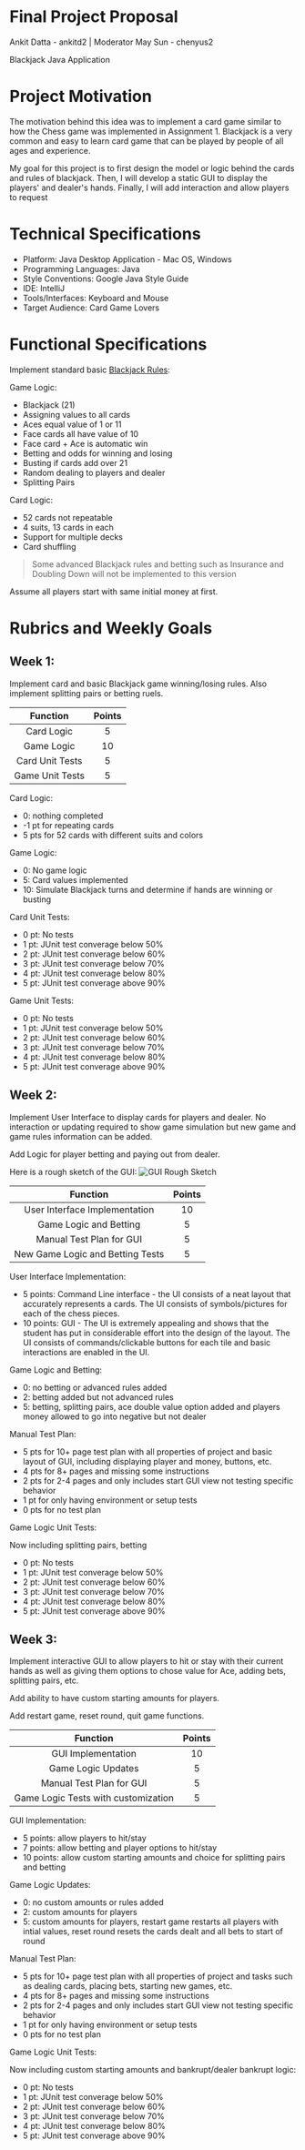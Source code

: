 # Final Project Proposal

Ankit Datta - ankitd2 |  Moderator May Sun - chenyus2

Blackjack Java Application

# Project Motivation

The motivation behind this idea was to implement a card game similar to how the Chess game was implemented in Assignment 1. Blackjack is a very common and easy to learn card game that can be played by people of all ages and experience.

My goal for this project is to first design the model or logic behind the cards and rules of blackjack. Then, I will develop a static GUI to display the players' and dealer's hands. Finally, I will add interaction and allow players to request

# Technical Specifications 

- Platform: Java Desktop Application - Mac OS, Windows
- Programming Languages: Java
- Style Conventions: Google Java Style Guide
- IDE: IntelliJ
- Tools/Interfaces: Keyboard and Mouse
- Target Audience: Card Game Lovers

# Functional Specifications

Implement standard basic [Blackjack Rules](https://bicyclecards.com/how-to-play/blackjack/):

Game Logic:

- Blackjack (21)
- Assigning values to all cards
- Aces equal value of 1 or 11
- Face cards all have value of 10
- Face card + Ace is automatic win
- Betting and odds for winning and losing
- Busting if cards add over 21
- Random dealing to players and dealer
- Splitting Pairs


Card Logic:

- 52 cards not repeatable
- 4 suits, 13 cards in each
- Support for multiple decks
- Card shuffling

> Some advanced Blackjack rules and betting such as Insurance and Doubling Down will not be implemented to this version

Assume all players start with same initial money at first.

# Rubrics and Weekly Goals

## Week 1:

Implement card and basic Blackjack game winning/losing rules. Also implement splitting pairs or betting ruels.


| Function | Points  |
|:----------:|:--------:|
| Card Logic | 5  |
| Game Logic | 10  |
| Card Unit Tests  | 5  |
| Game Unit Tests |  5  |

Card Logic:

 - 0: nothing completed
 - -1 pt for repeating cards
 - 5 pts for 52 cards with different suits and colors
 
 Game Logic:
 
 - 0: No game logic
 - 5: Card values implemented 
 - 10: Simulate Blackjack turns and determine if hands are winning or busting
 
 Card Unit Tests:
 
 - 0 pt: No tests
 - 1 pt: JUnit test converage below 50%
 - 2 pt: JUnit test converage below 60%
 - 3 pt: JUnit test converage below 70%
 - 4 pt: JUnit test converage below 80%
 - 5 pt: JUnit test converage above 90%
 
 Game Unit Tests:
 
- 0 pt: No tests
 - 1 pt: JUnit test converage below 50%
 - 2 pt: JUnit test converage below 60%
 - 3 pt: JUnit test converage below 70%
 - 4 pt: JUnit test converage below 80%
 - 5 pt: JUnit test converage above 90%
 
 
## Week 2:
 
Implement User Interface to display cards for players and dealer. No interaction or updating required to show game simulation but new game and game rules information can be added.
 
Add Logic for player betting and paying out from dealer.

Here is a rough sketch of the GUI:
![GUI Rough Sketch](./imageGUI.png "Sketch")
 
| Function | Points  |
|:----------:|:--------:|
| User Interface Implementation | 10  |
| Game Logic and Betting | 5  |
| Manual Test Plan for GUI  | 5  |
| New Game Logic and Betting Tests |  5  |

User Interface Implementation:

- 5 points: Command Line interface - the UI consists of a neat layout that accurately represents a cards. The UI consists of symbols/pictures for each of the chess pieces.
- 10 points: GUI - The UI is extremely appealing and shows that the student has put in considerable effort into the design of the layout. The UI consists of commands/clickable buttons for each tile and basic interactions are enabled in the UI.


Game Logic and Betting:

- 0: no betting or advanced rules added
- 2: betting added but not advanced rules
- 5: betting, splitting pairs, ace double value option added and players money allowed to go into negative but not dealer


Manual Test Plan:

- 5 pts for 10+ page test plan with all properties of project and basic layout of GUI, including displaying player and money, buttons, etc.
- 4 pts for 8+ pages and missing some instructions
- 2 pts for 2-4 pages and only includes start GUI view not testing specific behavior
- 1 pt for only having environment or setup tests
- 0 pts for no test plan

Game Logic Unit Tests:
 
 Now including splitting pairs, betting
- 0 pt: No tests
- 1 pt: JUnit test converage below 50%
- 2 pt: JUnit test converage below 60%
- 3 pt: JUnit test converage below 70%
- 4 pt: JUnit test converage below 80%
- 5 pt: JUnit test converage above 90%

## Week 3:

Implement interactive GUI to allow players to hit or stay with their current hands as well as giving them options to chose value for Ace, adding bets, splitting pairs, etc.

Add ability to have custom starting amounts for players. 

Add restart game, reset round, quit game functions.

| Function | Points  |
|:----------:|:--------:|
| GUI Implementation | 10  |
| Game Logic Updates | 5  |
| Manual Test Plan for GUI  | 5  |
| Game Logic Tests with customization |  5  |

GUI Implementation:

- 5 points: allow players to hit/stay
- 7 points: allow betting and player options to hit/stay
- 10 points: allow custom starting amounts and choice for splitting pairs and betting

Game Logic Updates:

- 0: no custom amounts or rules added
- 2: custom amounts for players
- 5: custom amounts for players, restart game restarts all players with intial values, reset round resets the cards dealt and all bets to start of round

Manual Test Plan:

- 5 pts for 10+ page test plan with all properties of project and tasks such as dealing cards, placing bets, starting new games, etc.
- 4 pts for 8+ pages and missing some instructions
- 2 pts for 2-4 pages and only includes start GUI view not testing specific behavior
- 1 pt for only having environment or setup tests
- 0 pts for no test plan

Game Logic Unit Tests:
 
 
Now including custom starting amounts and bankrupt/dealer bankrupt logic:

- 0 pt: No tests
- 1 pt: JUnit test converage below 50%
- 2 pt: JUnit test converage below 60%
- 3 pt: JUnit test converage below 70%
- 4 pt: JUnit test converage below 80%
- 5 pt: JUnit test converage above 90%

